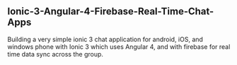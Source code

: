 
## Ionic-3-Angular-4-Firebase-Real-Time-Chat-Apps

Building a very simple ionic 3 chat application for android, iOS, and windows phone with Ionic 3 which uses Angular 4, and with firebase for real time data sync across the group.
